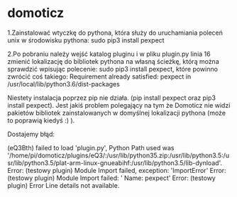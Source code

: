 # domoticz

1.Zainstalować wtyczkę do pythona, która służy do uruchamiania poleceń unix w środowisku pythona:
sudo pip3 install pexpect

2.Po pobraniu należy wejść katalog pluginu i w pliku plugin.py linia 16 zmienić lokalizację do bibliotek pythona na własną ścieżkę, którą można sprawdzić wpisując polecenie:
sudo pip3 install pexpect, które powinno zwrócić coś takiego: Requirement already satisfied: pexpect in /usr/local/lib/python3.6/dist-packages

Niestety instalacja poprzez pip nie działa. (pip install pexpect oraz pip3 install pexpect). 
Jest jakiś problem polegający na tym że Domoticz nie widzi pakietów bibliotek zainstalowanych w domyślnej lokalizacji pythona (może to poprawią kiedyś :) ).

Dostajemy błąd:

(eQ3Bth) failed to load 'plugin.py', Python Path used was '/home/pi/domoticz/plugins/eQ3/:/usr/lib/python35.zip:/usr/lib/python3.5:/usr/lib/python3.5/plat-arm-linux-gnueabihf:/usr/lib/python3.5/lib-dynload'.
Error: (testowy plugin) Module Import failed, exception: 'ImportError'
Error: (testowy plugin) Module Import failed: ' Name: pexpect'
Error: (testowy plugin) Error Line details not available.


